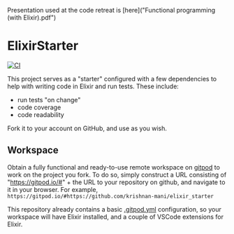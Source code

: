 Presentation used at the code retreat is [here]("Functional programming (with Elixir).pdf")

# ElixirStarter

[![CI](https://github.com/krishnan-mani/elixir_starter/actions/workflows/elixir.yml/badge.svg)](https://github.com/krishnan-mani/elixir_starter/actions/workflows/elixir.yml)

This project serves as a "starter" configured with a few dependencies to help with writing code in Elixir and run tests.
These include:
- run tests "on change"
- code coverage
- code readability

Fork it to your account on GitHub, and use as you wish.

## Workspace

Obtain a fully functional and ready-to-use remote workspace on [gitpod](https://gitpod.io/) to work on the project you fork. To do so, simply construct a URL consisting of "https://gitpod.io/#" + the URL to your repository on github, and navigate to it in your browser. For example, ```https://gitpod.io/#https://github.com/krishnan-mani/elixir_starter```

This repository already contains a basic [.gitpod.yml](.gitpod.yml) configuration, so your workspace will have Elixir installed, and a couple of VSCode extensions for Elixir.
